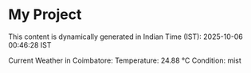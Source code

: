 # My Project

This content is dynamically generated in Indian Time (IST): 2025-10-06 00:46:28 IST


Current Weather in Coimbatore:
Temperature: 24.88 °C
Condition: mist
